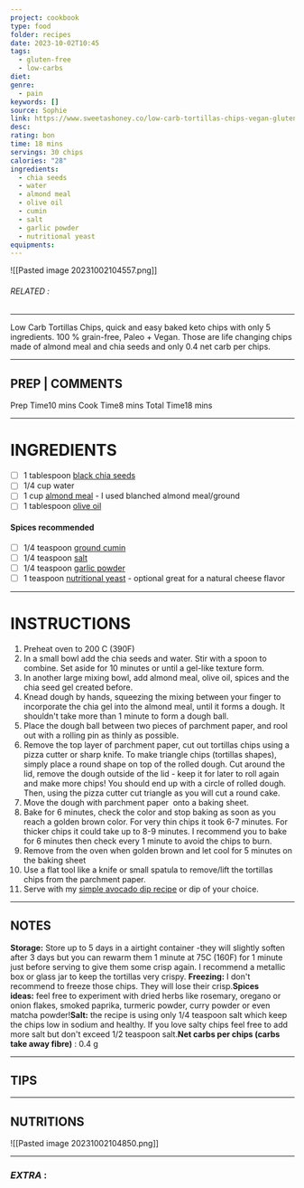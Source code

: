 ```yaml
---
project: cookbook
type: food
folder: recipes
date: 2023-10-02T10:45
tags:
  - gluten-free
  - low-carbs
diet: 
genre:
  - pain
keywords: []
source: Sophie
link: https://www.sweetashoney.co/low-carb-tortillas-chips-vegan-gluten-free/
desc: 
rating: bon
time: 18 mins
servings: 30 chips
calories: "28"
ingredients:
  - chia seeds
  - water
  - almond meal
  - olive oil
  - cumin
  - salt
  - garlic powder
  - nutritional yeast
equipments:
---
```


![[Pasted image 20231002104557.png]]
###### *RELATED* : 
---
Low Carb Tortillas Chips, quick and easy baked keto chips with only 5 ingredients. 100 % grain-free, Paleo + Vegan. Those are life changing chips made of almond meal and chia seeds and only 0.4 net carb per chips.

---
## PREP | COMMENTS

Prep Time10 mins
Cook Time8 mins
Total Time18 mins

---
# INGREDIENTS

- [ ] 1 tablespoon [black chia seeds](https://www.amazon.com/gp/product/B009AH7OU8/ref=as_li_qf_asin_il_tl?ie=UTF8&tag=sweetashoney-20&creative=9325&linkCode=as2&creativeASIN=B009AH7OU8&linkId=a1a8bc0bc6dde9264c10c52da284391b)
- [ ] 1/4 cup water
- [ ] 1 cup [almond meal](https://www.amazon.com/gp/product/B0082GV1Z2/ref=as_li_tl?ie=UTF8&camp=1789&creative=9325&creativeASIN=B0082GV1Z2&linkCode=as2&tag=sweetashoney-20&linkId=2cb569127020fcfe0bc54b7a7980aeee) - I used blanched almond meal/ground
- [ ] 1 tablespoon [olive oil](https://www.amazon.com/gp/product/B00GGBLPVU/ref=as_li_qf_sp_asin_il_tl?ie=UTF8&tag=sweetashoney-20&camp=1789&creative=9325&linkCode=as2&creativeASIN=B00GGBLPVU&linkId=5eca04e09e1c3f081c1e6b27d931aa62)
    
#### **Spices recommended**

- [ ] 1/4 teaspoon [ground cumin](https://www.amazon.com/gp/product/B001PQOAOA/ref=as_li_qf_sp_asin_il_tl?ie=UTF8&tag=sweetashoney-20&camp=1789&creative=9325&linkCode=as2&creativeASIN=B001PQOAOA&linkId=1d080a44d0229969b1debe7c33616a21)
- [ ] 1/4 teaspoon [salt](https://www.amazon.com/gp/product/B000EITYUU/ref=as_li_qf_asin_il_tl?ie=UTF8&tag=sweetashoney-20&creative=9325&linkCode=as2&creativeASIN=B000EITYUU&linkId=c8924952c19d12e5ac5280f60674aa05)
- [ ] 1/4 teaspoon [garlic powder](https://www.amazon.com/gp/product/B074ZK8MQS/ref=as_li_qf_asin_il_tl?ie=UTF8&tag=sweetashoney-20&creative=9325&linkCode=as2&creativeASIN=B074ZK8MQS&linkId=eaf15c42fa600475fe7fc529de4b5b9d)
- [ ] 1 teaspoon [nutritional yeast](https://www.amazon.com/gp/product/B00J9PYT9U/ref=as_li_qf_asin_il_tl?ie=UTF8&tag=sweetashoney-20&creative=9325&linkCode=as2&creativeASIN=B00J9PYT9U&linkId=8456603ac8ae8be9e24d7553838b550b) - optional great for a natural cheese flavor

---
# INSTRUCTIONS

1. Preheat oven to 200 C (390F)
2. In a small bowl add the chia seeds and water. Stir with a spoon to combine. Set aside for 10 minutes or until a gel-like texture form. 
3. In another large mixing bowl, add almond meal, olive oil, spices and the chia seed gel created before.
4. Knead dough by hands, squeezing the mixing between your finger to incorporate the chia gel into the almond meal, until it forms a dough. It shouldn't take more than 1 minute to form a dough ball. 
5. Place the dough ball between two pieces of parchment paper, and rool out with a rolling pin as thinly as possible. 
6. Remove the top layer of parchment paper, cut out tortillas chips using a pizza cutter or sharp knife. To make triangle chips (tortillas shapes), simply place a round shape on top of the rolled dough. Cut around the lid, remove the dough outside of the lid - keep it for later to roll again and make more chips! You should end up with a circle of rolled dough. Then, using the pizza cutter cut triangle as you will cut a round cake.
7. Move the dough with parchment paper  onto a baking sheet.
8. Bake for 6 minutes, check the color and stop baking as soon as you reach a golden brown color. For very thin chips it took 6-7 minutes. For thicker chips it could take up to 8-9 minutes. I recommend you to bake for 6 minutes then check every 1 minute to avoid the chips to burn. 
9. Remove from the oven when golden brown and let cool for 5 minutes on the baking sheet
10. Use a flat tool like a knife or small spatula to remove/lift the tortillas chips from the parchment paper. 
11. Serve with my [simple avocado dip recipe](https://www.sweetashoney.co/simple-avocado-dip/) or dip of your choice.

---
## NOTES

**Storage:** Store up to 5 days in a airtight container -they will slightly soften after 3 days but you can rewarm them 1 minute at 75C (160F) for 1 minute just before serving to give them some crisp again. I recommend a metallic box or glass jar to keep the tortillas very crispy. **Freezing:** I don't recommend to freeze those chips. They will lose their crisp.**Spices ideas:** feel free to experiment with dried herbs like rosemary, oregano or onion flakes, smoked paprika, turmeric powder, curry powder or even matcha powder!**Salt:** the recipe is using only 1/4 teaspoon salt which keep the chips low in sodium and healthy. If you love salty chips feel free to add more salt but don't exceed 1/2 teaspoon salt.**Net carbs per chips (carbs take away fibre)** : 0.4 g

---
## TIPS



---
## NUTRITIONS

![[Pasted image 20231002104850.png]]

---
### *EXTRA* :




